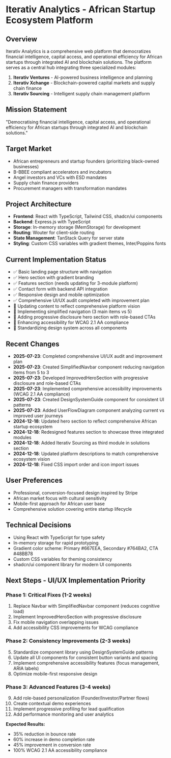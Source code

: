 # Iterativ Analytics - African Startup Ecosystem Platform

## Overview
Iterativ Analytics is a comprehensive web platform that democratizes financial intelligence, capital access, and operational efficiency for African startups through integrated AI and blockchain solutions. The platform serves as a central hub integrating three specialized modules:

1. **Iterativ Ventures** - AI-powered business intelligence and planning
2. **Iterativ Xchange** - Blockchain-powered capital markets and supply chain finance  
3. **Iterativ Sourcing** - Intelligent supply chain management platform

## Mission Statement
"Democratising financial intelligence, capital access, and operational efficiency for African startups through integrated AI and blockchain solutions."

## Target Market
- African entrepreneurs and startup founders (prioritizing black-owned businesses)
- B-BBEE compliant accelerators and incubators
- Angel investors and VCs with ESD mandates
- Supply chain finance providers
- Procurement managers with transformation mandates

## Project Architecture
- **Frontend**: React with TypeScript, Tailwind CSS, shadcn/ui components
- **Backend**: Express.js with TypeScript
- **Storage**: In-memory storage (MemStorage) for development
- **Routing**: Wouter for client-side routing
- **State Management**: TanStack Query for server state
- **Styling**: Custom CSS variables with gradient themes, Inter/Poppins fonts

## Current Implementation Status
- ✅ Basic landing page structure with navigation
- ✅ Hero section with gradient branding
- ✅ Features section (needs updating for 3-module platform)
- ✅ Contact form with backend API integration
- ✅ Responsive design and mobile optimization
- ✅ Comprehensive UI/UX audit completed with improvement plan
- 🔄 Updating content to reflect comprehensive platform vision
- 🔄 Implementing simplified navigation (3 main items vs 5)
- 🔄 Adding progressive disclosure hero section with role-based CTAs
- 🔄 Enhancing accessibility for WCAG 2.1 AA compliance
- 🔄 Standardizing design system across all components

## Recent Changes
- **2025-07-23**: Completed comprehensive UI/UX audit and improvement plan
- **2025-07-23**: Created SimplifiedNavbar component reducing navigation items from 5 to 3
- **2025-07-23**: Developed ImprovedHeroSection with progressive disclosure and role-based CTAs
- **2025-07-23**: Implemented comprehensive accessibility improvements (WCAG 2.1 AA compliance)
- **2025-07-23**: Created DesignSystemGuide component for consistent UI patterns
- **2025-07-23**: Added UserFlowDiagram component analyzing current vs improved user journeys
- **2024-12-18**: Updated hero section to reflect comprehensive African startup ecosystem
- **2024-12-18**: Redesigned features section to showcase three integrated modules
- **2024-12-18**: Added Iterativ Sourcing as third module in solutions section
- **2024-12-18**: Updated platform descriptions to match comprehensive ecosystem vision
- **2024-12-18**: Fixed CSS import order and icon import issues

## User Preferences
- Professional, conversion-focused design inspired by Stripe
- African market focus with cultural sensitivity
- Mobile-first approach for African user base
- Comprehensive solution covering entire startup lifecycle

## Technical Decisions
- Using React with TypeScript for type safety
- In-memory storage for rapid prototyping
- Gradient color scheme: Primary #667EEA, Secondary #764BA2, CTA #48BB78
- Custom CSS variables for theming consistency
- shadcn/ui component library for modern UI components

## Next Steps - UI/UX Implementation Priority
### Phase 1: Critical Fixes (1-2 weeks)
1. Replace Navbar with SimplifiedNavbar component (reduces cognitive load)
2. Implement ImprovedHeroSection with progressive disclosure
3. Fix mobile navigation overlapping issues
4. Add accessibility CSS improvements for WCAG compliance

### Phase 2: Consistency Improvements (2-3 weeks)
5. Standardize component library using DesignSystemGuide patterns
6. Update all UI components for consistent button variants and spacing
7. Implement comprehensive accessibility features (focus management, ARIA labels)
8. Optimize mobile-first responsive design

### Phase 3: Advanced Features (3-4 weeks)
9. Add role-based personalization (Founder/Investor/Partner flows)
10. Create contextual demo experiences
11. Implement progressive profiling for lead qualification
12. Add performance monitoring and user analytics

**Expected Results:**
- 35% reduction in bounce rate
- 60% increase in demo completion rate
- 45% improvement in conversion rate
- 100% WCAG 2.1 AA accessibility compliance